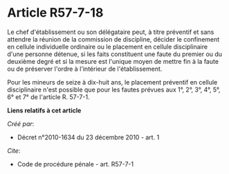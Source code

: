 # Article R57-7-18

Le chef d'établissement ou son délégataire peut, à titre préventif et sans attendre la réunion de la commission de
discipline, décider le confinement en cellule individuelle ordinaire ou le placement en cellule disciplinaire d'une personne
détenue, si les faits constituent une faute du premier ou du deuxième degré et si la mesure est l'unique moyen de mettre fin
à la faute ou de préserver l'ordre à l'intérieur de l'établissement. 

Pour les mineurs de seize à dix-huit ans, le placement préventif en cellule disciplinaire n'est possible que pour les fautes
prévues aux 1°, 2°, 3°, 4°, 5°, 6° et 7° de l'article R. 57-7-1.

**Liens relatifs à cet article**

_Créé par_:

  - Décret n°2010-1634 du 23 décembre 2010 - art. 1

_Cite_:

  - Code de procédure pénale - art. R57-7-1
